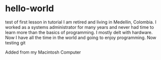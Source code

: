 # hello-world
test of first lesson in tutorial
I am retired and living in Medellin, Colombia.  I worked as a systems administrator for many years and never had time to learn more than the basics of programming.  I mostly delt with hardware.  Now I have all the time in the world and going to enjoy programming.    Now testing git

Added from my Macintosh Computer  
